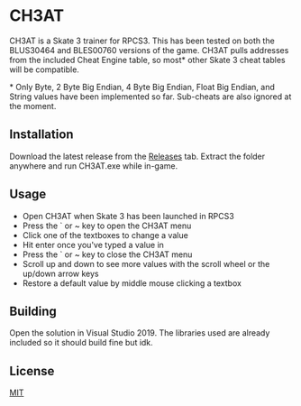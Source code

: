 # CH3AT

CH3AT is a Skate 3 trainer for RPCS3.  This has been tested on both the BLUS30464 and BLES00760 versions of the game.  CH3AT pulls addresses from the included Cheat Engine table, so most* other Skate 3 cheat tables will be compatible. 

\* Only Byte, 2 Byte Big Endian, 4 Byte Big Endian, Float Big Endian, and String values have been implemented so far. Sub-cheats are also ignored at the moment.

## Installation

Download the latest release from the [Releases](https://github.com/ckosmic/CH3AT/releases) tab. Extract the folder anywhere and run CH3AT.exe while in-game.

## Usage

- Open CH3AT when Skate 3 has been launched in RPCS3
- Press the ` or ~ key to open the CH3AT menu
- Click one of the textboxes to change a value
- Hit enter once you've typed a value in
- Press the ` or ~ key to close the CH3AT menu
- Scroll up and down to see more values with the scroll wheel or the up/down arrow keys
- Restore a default value by middle mouse clicking a textbox

## Building
Open the solution in Visual Studio 2019.  The libraries used are already included so it should build fine but idk.

## License
[MIT](https://choosealicense.com/licenses/mit/)